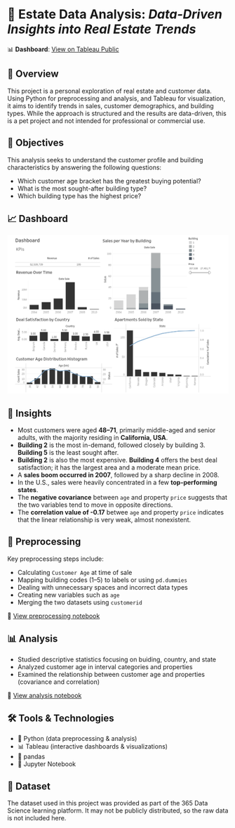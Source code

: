 # 🏦 Estate Data Analysis: *Data-Driven Insights into Real Estate Trends*

📊 **Dashboard**: [View on Tableau Public](https://public.tableau.com/views/estate-market-analysis-dashboard/Dashboard1?:language=en-US&:sid=&:redirect=auth&:display_count=n&:origin=viz_share_link)

## 📌 Overview

This project is a personal exploration of real estate and customer data. Using Python for preprocessing and analysis, and Tableau for visualization, it aims to identify trends in sales, customer demographics, and building types. While the approach is structured and the results are data-driven, this is a pet project and not intended for professional or commercial use.

## 🎯 Objectives

This analysis seeks to understand the customer profile and building characteristics by answering the following questions:

- Which customer age bracket has the greatest buying potential?
- What is the most sought-after building type?
- Which building type has the highest price?

## 📈 Dashboard

![Dashboard Preview](images/dashboard.png)

## 🧠 Insights

- Most customers were aged **48–71**, primarily middle-aged and senior adults, with the majority residing in **California, USA**.
- **Building 2** is the most in-demand, followed closely by building 3. **Building 5** is the least sought after.
- **Building 2** is also the most expensive. **Building 4** offers the best deal satisfaction; it has the largest area and a moderate mean price.
- A **sales boom occurred in 2007**, followed by a sharp decline in 2008.
- In the U.S., sales were heavily concentrated in a few **top-performing states**.
- The **negative covariance** between `age` and property `price` suggests that the two variables tend to move in opposite directions.
- The **correlation value of -0.17** betwee `age` and property `price` indicates that the linear relationship is very weak, almost nonexistent.

## 🧹 Preprocessing
Key preprocessing steps include:
- Calculating `Customer Age` at time of sale
- Mapping building codes (1–5) to labels or using `pd.dummies`
- Dealing with unnecessary spaces and incorrect data types
- Creating new variables such as `age`
- Merging the two datasets using `customerid`

📝 [View preprocessing notebook](notebooks/1_data_preprocessing.ipynb)

## 📊 Analysis 
- Studied descriptive statistics focusing on buiding, country, and state
- Analyzed customer age in interval categories and properties
- Examined the relationship between customer age and properties (covariance and correlation)

📓 [View analysis notebook](notebooks/2_data_analysis.ipynb)

## 🛠️ Tools & Technologies
- 🐍 Python (data preprocessing & analysis)
- 📊 Tableau (interactive dashboards & visualizations)
- 🐼 pandas 
- 📎 Jupyter Notebook 

## 📂 Dataset

The dataset used in this project was provided as part of the 365 Data Science learning platform. It may not be publicly distributed, so the raw data is not included here.


